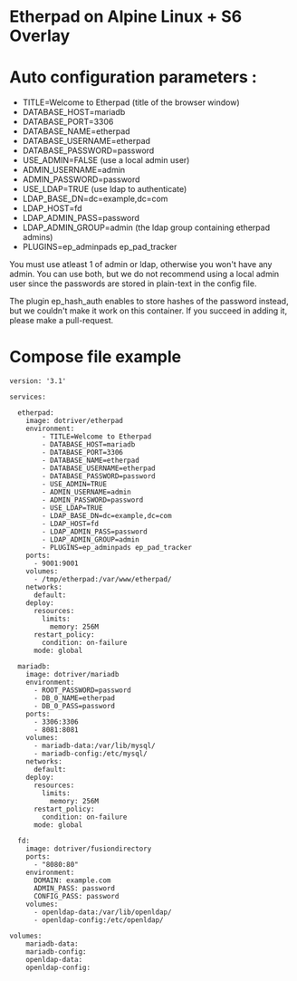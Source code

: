 # Etherpad on Alpine Linux + S6 Overlay

# Auto configuration parameters :

- TITLE=Welcome to Etherpad (title of the browser window)
- DATABASE_HOST=mariadb
- DATABASE_PORT=3306
- DATABASE_NAME=etherpad
- DATABASE_USERNAME=etherpad
- DATABASE_PASSWORD=password
- USE_ADMIN=FALSE           (use a local admin user)
- ADMIN_USERNAME=admin
- ADMIN_PASSWORD=password
- USE_LDAP=TRUE             (use ldap to authenticate)
- LDAP_BASE_DN=dc=example,dc=com
- LDAP_HOST=fd
- LDAP_ADMIN_PASS=password
- LDAP_ADMIN_GROUP=admin    (the ldap group containing etherpad admins)
- PLUGINS=ep_adminpads ep_pad_tracker

You must use atleast 1 of admin or ldap, otherwise you won't have any admin.
You can use both, but we do not recommend using a local admin user since the
passwords are stored in plain-text in the config file.

The plugin ep_hash_auth enables to store hashes of the password instead,
but we couldn't make it work on this container. If you succeed in adding it,
please make a pull-request.

# Compose file example

```
version: '3.1'

services:

  etherpad:
    image: dotriver/etherpad
    environment:
        - TITLE=Welcome to Etherpad
        - DATABASE_HOST=mariadb
        - DATABASE_PORT=3306
        - DATABASE_NAME=etherpad
        - DATABASE_USERNAME=etherpad
        - DATABASE_PASSWORD=password
        - USE_ADMIN=TRUE
        - ADMIN_USERNAME=admin
        - ADMIN_PASSWORD=password
        - USE_LDAP=TRUE
        - LDAP_BASE_DN=dc=example,dc=com
        - LDAP_HOST=fd
        - LDAP_ADMIN_PASS=password
        - LDAP_ADMIN_GROUP=admin
        - PLUGINS=ep_adminpads ep_pad_tracker
    ports:
      - 9001:9001
    volumes:
      - /tmp/etherpad:/var/www/etherpad/
    networks:
      default:
    deploy:
      resources:
        limits:
          memory: 256M
      restart_policy:
        condition: on-failure
      mode: global

  mariadb:
    image: dotriver/mariadb
    environment:
      - ROOT_PASSWORD=password
      - DB_0_NAME=etherpad
      - DB_0_PASS=password
    ports:
      - 3306:3306
      - 8081:8081
    volumes:
      - mariadb-data:/var/lib/mysql/
      - mariadb-config:/etc/mysql/
    networks:
      default:
    deploy:
      resources:
        limits:
          memory: 256M
      restart_policy:
        condition: on-failure
      mode: global

  fd:
    image: dotriver/fusiondirectory
    ports:
      - "8080:80"
    environment:
      DOMAIN: example.com
      ADMIN_PASS: password
      CONFIG_PASS: password
    volumes:
      - openldap-data:/var/lib/openldap/
      - openldap-config:/etc/openldap/

volumes:
    mariadb-data:
    mariadb-config:
    openldap-data:
    openldap-config:

```